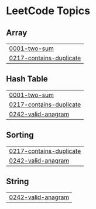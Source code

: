 <!---LeetCode Topics Start-->
# LeetCode Topics
## Array
|  |
| ------- |
| [0001-two-sum](https://github.com/B-Bazinga/LeetCode/tree/master/0001-two-sum) |
| [0217-contains-duplicate](https://github.com/B-Bazinga/LeetCode/tree/master/0217-contains-duplicate) |
## Hash Table
|  |
| ------- |
| [0001-two-sum](https://github.com/B-Bazinga/LeetCode/tree/master/0001-two-sum) |
| [0217-contains-duplicate](https://github.com/B-Bazinga/LeetCode/tree/master/0217-contains-duplicate) |
| [0242-valid-anagram](https://github.com/B-Bazinga/LeetCode/tree/master/0242-valid-anagram) |
## Sorting
|  |
| ------- |
| [0217-contains-duplicate](https://github.com/B-Bazinga/LeetCode/tree/master/0217-contains-duplicate) |
| [0242-valid-anagram](https://github.com/B-Bazinga/LeetCode/tree/master/0242-valid-anagram) |
## String
|  |
| ------- |
| [0242-valid-anagram](https://github.com/B-Bazinga/LeetCode/tree/master/0242-valid-anagram) |
<!---LeetCode Topics End-->
